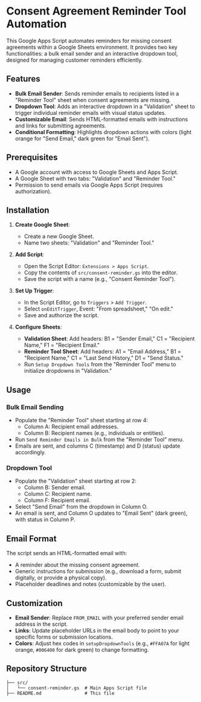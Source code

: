 # Consent Agreement Reminder Tool Automation

This Google Apps Script automates reminders for missing consent agreements within a Google Sheets environment. It provides two key functionalities: a bulk email sender and an interactive dropdown tool, designed for managing customer reminders efficiently.

## Features

- **Bulk Email Sender**: Sends reminder emails to recipients listed in a "Reminder Tool" sheet when consent agreements are missing.
- **Dropdown Tool**: Adds an interactive dropdown in a "Validation" sheet to trigger individual reminder emails with visual status updates.
- **Customizable Email**: Sends HTML-formatted emails with instructions and links for submitting agreements.
- **Conditional Formatting**: Highlights dropdown actions with colors (light orange for "Send Email," dark green for "Email Sent").

## Prerequisites

- A Google account with access to Google Sheets and Apps Script.
- A Google Sheet with two tabs: "Validation" and "Reminder Tool."
- Permission to send emails via Google Apps Script (requires authorization).

## Installation

1. **Create Google Sheet**:
   - Create a new Google Sheet.
   - Name two sheets: "Validation" and "Reminder Tool."

2. **Add Script**:
   - Open the Script Editor: `Extensions > Apps Script`.
   - Copy the contents of `src/consent-reminder.gs` into the editor.
   - Save the script with a name (e.g., "Consent Reminder Tool").

3. **Set Up Trigger**:
   - In the Script Editor, go to `Triggers` > `Add Trigger`.
   - Select `onEditTrigger`, Event: "From spreadsheet," "On edit."
   - Save and authorize the script.

4. **Configure Sheets**:
   - **Validation Sheet**: Add headers: B1 = "Sender Email," C1 = "Recipient Name," F1 = "Recipient Email."
   - **Reminder Tool Sheet**: Add headers: A1 = "Email Address," B1 = "Recipient Name," C1 = "Last Send History," D1 = "Send Status."
   - Run `Setup Dropdown Tools` from the "Reminder Tool" menu to initialize dropdowns in "Validation."

## Usage

### Bulk Email Sending
- Populate the "Reminder Tool" sheet starting at row 4:
  - Column A: Recipient email addresses.
  - Column B: Recipient names (e.g., individuals or entities).
- Run `Send Reminder Emails in Bulk` from the "Reminder Tool" menu.
- Emails are sent, and columns C (timestamp) and D (status) update accordingly.

### Dropdown Tool
- Populate the "Validation" sheet starting at row 2:
  - Column B: Sender email.
  - Column C: Recipient name.
  - Column F: Recipient email.
- Select "Send Email" from the dropdown in Column O.
- An email is sent, and Column O updates to "Email Sent" (dark green), with status in Column P.

## Email Format

The script sends an HTML-formatted email with:
- A reminder about the missing consent agreement.
- Generic instructions for submission (e.g., download a form, submit digitally, or provide a physical copy).
- Placeholder deadlines and notes (customizable by the user).

## Customization

- **Email Sender**: Replace `FROM_EMAIL` with your preferred sender email address in the script.
- **Links**: Update placeholder URLs in the email body to point to your specific forms or submission locations.
- **Colors**: Adjust hex codes in `setupDropdownTools` (e.g., `#FFA07A` for light orange, `#006400` for dark green) to change formatting.

## Repository Structure
```
├── src/
│   └── consent-reminder.gs  # Main Apps Script file
├── README.md                # This file
```
